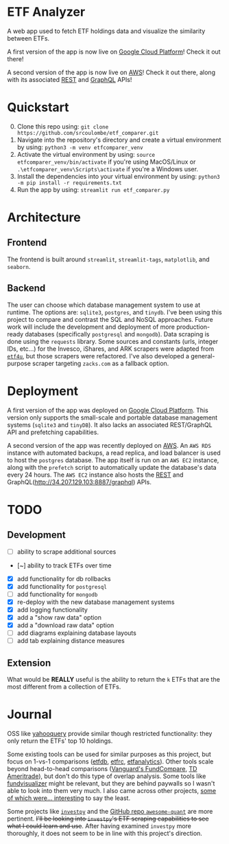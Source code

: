 # ETF Analyzer
A web app used to fetch ETF holdings data and visualize the similarity between ETFs.

A first version of the app is now live on [Google Cloud Platform](https://test-streamlit-app.ue.r.appspot.com/)! Check it out there!

A second version of the app is now live on [AWS](http://34.207.129.103:8501/)! Check it out there, along with its associated [REST](http://34.207.129.103:8887) and [GraphQL](http://34.207.129.103:8887/graphql) APIs!

# Quickstart
0. Clone this repo using: `git clone https://github.com/srcoulombe/etf_comparer.git`
1. Navigate into the repository's directory and create a virtual environment by using: `python3 -m venv etfcomparer_venv`
2. Activate the virtual environment by using: `source etfcomparer_venv/bin/activate` if you're using MacOS/Linux or `.\etfcomparer_venv\Scripts\activate` if you're a Windows user.
3. Install the dependencies into your virtual environment by using: `python3 -m pip install -r requirements.txt`
4. Run the app by using: `streamlit run etf_comparer.py`


# Architecture
## Frontend
The frontend is built around `streamlit`, `streamlit-tags`, `matplotlib`, and `seaborn`.

## Backend
The user can choose which database management system to use at runtime. The options are: `sqlite3`, `postgres`, and `tinydb`. 
I've been using this project to compare and contrast the SQL and NoSQL approaches. 
Future work will include the development and deployment of more production-ready databases (specifically `postgresql` and `mongodb`).
Data scraping is done using the `requests` library. Some sources and constants (urls, integer IDs, etc...) for the Invesco, iShares, and ARK scrapers were adapted from [`etf4u`](https://github.com/leoncvlt/etf4u), but those scrapers were refactored. I've also developed a general-purpose scraper targeting `zacks.com` as a fallback option.

# Deployment
A first version of the app was deployed on [Google Cloud Platform](https://test-streamlit-app.ue.r.appspot.com/). This version only supports the small-scale and portable database management systems (`sqlite3` and `tinyDB`). It also lacks an associated REST/GraphQL API and prefetching capabilities.

A second version of the app was recently deployed on [AWS](http://34.207.129.103:8501/). An `AWS RDS` instance with automated backups, a read replica, and load balancer is used to host the `postgres` database. The app itself is run on an `AWS EC2` instance, along with the `prefetch` script to automatically update the database's data every 24 hours. The `AWS EC2` instance also hosts the [REST](http://34.207.129.103:8887) and GraphQL(http://34.207.129.103:8887/graphql) APIs. 

# TODO
## Development
- [ ] ability to scrape additional sources
- [~] ability to track ETFs over time
- [x] add functionality for db rollbacks
- [x] add functionality for `postgresql`
- [ ] add functionality for `mongodb`
- [x] re-deploy with the new database management systems
- [x] add logging functionality
- [x] add a "show raw data" option
- [x] add a "download raw data" option
- [ ] add diagrams explaining database layouts
- [ ] add tab explaining distance measures

## Extension
What would be **REALLY** useful is the ability to return the `k` ETFs that are the most different from a collection of ETFs.

# Journal
OSS like [yahooquery](https://yahooquery.dpguthrie.com/) provide similar though restricted functionality: they only return the ETFs' top 10 holdings.

Some existing tools can be used for similar purposes as this project, but focus on 1-vs-1 comparisons ([etfdb](https://etfdb.com/tool/etf-comparison/IVV-SPY/#holdings), [etfrc](https://www.etfrc.com/funds/overlap.php), [etfanalytics](https://www.etf.com/etfanalytics/etf-comparison/)). Other tools scale beyond head-to-head comparisons ([Vanguard's FundCompare](https://www.vanguardcanada.ca/individual/insights/fundcompare.htm), [TD Ameritrade](https://research.tdameritrade.com/grid/public/etfs/compare/compareResults.asp?)), but don't do this type of overlap analysis. Some tools like [fundvisualizer](https://www.fundvisualizer.com/how-to-compare/etfs/comparison-charts.html) might be relevant, but they are behind paywalls so I wasn't able to look into them very much. I also came across other projects, [some of which were... interesting](https://medium.com/analytics-vidhya/dont-screen-etfs-pick-flowers-47aad109d1f9) to say the least.


Some projects like [`investpy`](https://investpy.readthedocs.io/) and the [GitHub repo `awesome-quant`](https://github.com/wilsonfreitas/awesome-quant#python) are more pertinent. ~~I'll be looking into `investpy`'s ETF scraping capabilities to see what I could learn and use~~. After having examined `investpy` more thoroughly, it does not seem to be in line with this project's direction.
